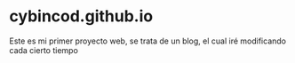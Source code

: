# cybincod.github.io
Este es mi primer proyecto web, se trata de un blog, el cual iré modificando cada cierto tiempo
